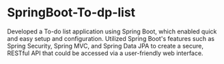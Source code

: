 # SpringBoot-To-dp-list
Developed a To-do list application using Spring Boot, which enabled quick and easy setup and configuration. Utilized Spring Boot's features such as Spring Security, Spring MVC, and Spring Data JPA to create a secure, RESTful API that could be accessed via a user-friendly web interface.
